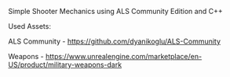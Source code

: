 Simple Shooter Mechanics using ALS Community Edition and C++

Used Assets:

ALS Community - https://github.com/dyanikoglu/ALS-Community

Weapons - https://www.unrealengine.com/marketplace/en-US/product/military-weapons-dark
